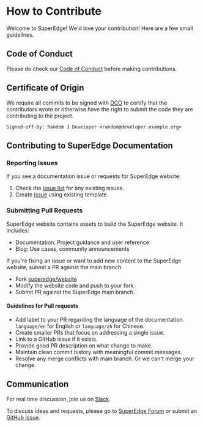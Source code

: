 # How to Contribute

Welcome to SuperEdge! We'd love your contribution! Here are a few small guidelines.  

## Code of Conduct
Please do check our [Code of Conduct](./CODE_OF_CONDUCT.md) before making contributions.

## Certificate of Origin
We require all commits to be signed with [DCO](https://developercertificate.org) to certify that the contributors wrote or otherwise have the right to submit the code they are contributing to the project.

`Signed-off-by: Random J Developer <random@developer.example.org>
`

## Contributing to SuperEdge Documentation

### Reporting Issues

If you see a documentation issue or requests for SuperEdge website:

1. Check the [issue list](https://github.com/superedge/website/issues) for any existing issues.
2. Create [issue](https://github.com/superedge/website/issues/new/choose) using existing template.

### Submitting Pull Requests

SuperEdge website contains assets to build the SuperEdge website. It includes:
* Documentation: Project guidance and user reference
* Blog: Use cases, community announcements

If you're fixing an issue or want to add new content to the SuperEdge website, submit a PR against the main branch.

* Fork [superedge/website](https://github.com/superedge/website)
* Modify the website code and push to your fork.
* Submit PR against the SuperEdge main branch.

#### Guidelines for Pull requests

* Add label to your PR regarding the language of the documentation. `language/en` for English or `language/zh` for Chinese.
* Create smaller PRs that focus on addressing a single issue.
* Link to a GitHub issue if it exists.
* Provide good PR description on what change to make.
* Maintain clean commit history with meaningful commit messages.
* Resolve any merge conflicts with main branch. Or we can't merge your change.


## Communication

For real time discussion, join us on [Slack](https://join.slack.com/t/superedge-workspace/shared_invite/zt-qclaoruf-pj8iKImmJnaJpfrUJBNleg).

To discuss ideas and requests, please go to [SuperEdge Forum](https://groups.google.com/g/superedge) or submit an [GitHub Issue](https://github.com/superedge/website/issues/new/choose).
